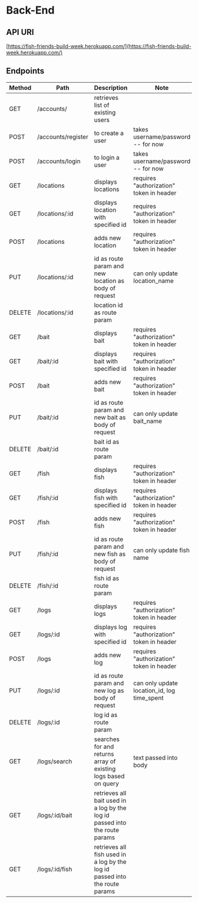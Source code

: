 # Back-End

## API URI

[https://fish-friends-build-week.herokuapp.com/](https://fish-friends-build-week.herokuapp.com/)

## Endpoints

| Method | Path               | Description                                       | Note                                        |
|--------|--------------------|---------------------------------------------------|---------------------------------------------|
| GET    | /accounts/         | retrieves list of existing users                  |                                             |
| POST   | /accounts/register | to create a user                                  | takes username/password -- for now          |
| POST   | /accounts/login    | to login a user                                   | takes username/password -- for now          |
| GET    | /locations         | displays locations                                | requires "authorization" token in header    |
| GET    | /locations/:id     | displays location with specified id               | requires "authorization" token in header    |
| POST   | /locations         | adds new location                                 | requires "authorization" token in header    |
| PUT    | /locations/:id     | id as route param and new location as body of request | can only update location_name           |
| DELETE | /locations/:id     | location id as route param                        |                                             |
| GET    | /bait              | displays bait                                     | requires "authorization" token in header    |
| GET    | /bait/:id          | displays bait with specified id                   | requires "authorization" token in header    |
| POST   | /bait              | adds new bait                                     | requires "authorization" token in header    |
| PUT    | /bait/:id          | id as route param and new bait as body of request | can only update bait_name                   |
| DELETE | /bait/:id          | bait id as route param                            |                                             |
| GET    | /fish              | displays fish                                     | requires "authorization" token in header    |
| GET    | /fish/:id          | displays fish with specified id                   | requires "authorization" token in header    |
| POST   | /fish              | adds new fish                                     | requires "authorization" token in header    |
| PUT    | /fish/:id          | id as route param and new fish as body of request | can only update fish name                   |
| DELETE | /fish/:id          | fish id as route param                            |                                             |
| GET    | /logs              | displays logs                                     | requires "authorization" token in header    |
| GET    | /logs/:id          | displays log with specified id                    | requires "authorization" token in header    |
| POST   | /logs              | adds new log                                      | requires "authorization" token in header    |
| PUT    | /logs/:id          | id as route param and new log as body of request  | can only update location_id, log time_spent |
| DELETE | /logs/:id          | log id as route param                             |                                             |
| GET    | /logs/search       | searches for and returns array of existing logs based on query | text passed into body          |
| GET    | /logs/:id/bait     | retrieves all bait used in a log by the log id passed into the route params |                   |
| GET    | /logs/:id/fish     | retrieves all fish used in a log by the log id passed into the route params |                   |
